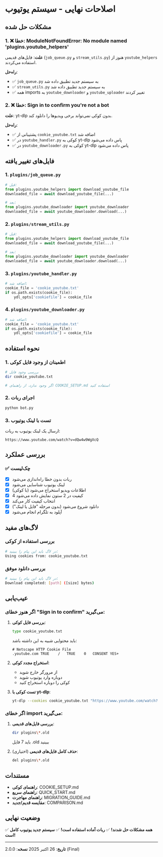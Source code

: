 # اصلاحات نهایی - سیستم یوتیوب

## مشکلات حل شده

### 1. ❌ خطا: ModuleNotFoundError: No module named 'plugins.youtube_helpers'

**علت**: فایل‌های قدیمی (`job_queue.py` و `stream_utils.py`) هنوز از `youtube_helpers` استفاده می‌کردند.

**راه‌حل**: 
- ✅ `job_queue.py` به سیستم جدید تطبیق داده شد
- ✅ `stream_utils.py` به سیستم جدید تطبیق داده شد
- ✅ همه imports به `youtube_downloader` و `youtube_uploader` تغییر کردند

### 2. ❌ خطا: Sign in to confirm you're not a bot

**علت**: yt-dlp بدون کوکی نمی‌تواند برخی ویدیوها را دانلود کند.

**راه‌حل**:
- ✅ پشتیبانی از `cookie_youtube.txt` اضافه شد
- ✅ در `youtube_handler.py` کوکی به yt-dlp پاس داده می‌شود
- ✅ در `youtube_downloader.py` کوکی به yt-dlp پاس داده می‌شود

## فایل‌های تغییر یافته

### 1. `plugins/job_queue.py`
```python
# قبل:
from plugins.youtube_helpers import download_youtube_file
downloaded_file = await download_youtube_file(...)

# بعد:
from plugins.youtube_downloader import youtube_downloader
downloaded_file = await youtube_downloader.download(...)
```

### 2. `plugins/stream_utils.py`
```python
# قبل:
from plugins.youtube_helpers import download_youtube_file
downloaded_file = await download_youtube_file(...)

# بعد:
from plugins.youtube_downloader import youtube_downloader
downloaded_file = await youtube_downloader.download(...)
```

### 3. `plugins/youtube_handler.py`
```python
# اضافه شد:
cookie_file = 'cookie_youtube.txt'
if os.path.exists(cookie_file):
    ydl_opts['cookiefile'] = cookie_file
```

### 4. `plugins/youtube_downloader.py`
```python
# اضافه شد:
cookie_file = 'cookie_youtube.txt'
if os.path.exists(cookie_file):
    ydl_opts['cookiefile'] = cookie_file
```

## نحوه استفاده

### 1. اطمینان از وجود فایل کوکی
```bash
# بررسی وجود فایل
dir cookie_youtube.txt

# اگر وجود ندارد، از راهنمای COOKIE_SETUP.md استفاده کنید
```

### 2. اجرای ربات
```bash
python bot.py
```

### 3. تست با لینک یوتیوب
ارسال یک لینک یوتیوب به ربات:
```
https://www.youtube.com/watch?v=dQw4w9WgXcQ
```

## بررسی عملکرد

### ✅ چک‌لیست
- [x] ربات بدون خطا راه‌اندازی می‌شود
- [x] لینک یوتیوب شناسایی می‌شود
- [x] اطلاعات ویدیو استخراج می‌شود (با کوکی)
- [x] 4 کیفیت در 2 ستون نمایش داده می‌شود
- [x] انتخاب کیفیت کار می‌کند
- [x] دانلود شروع می‌شود (بدون مرحله "فایل یا لینک")
- [x] آپلود به تلگرام انجام می‌شود

## لاگ‌های مفید

### بررسی استفاده از کوکی
```bash
# در لاگ باید این پیام را ببینید:
Using cookies from: cookie_youtube.txt
```

### بررسی دانلود موفق
```bash
# در لاگ باید این پیام را ببینید:
Download completed: [path] ([size] bytes)
```

## عیب‌یابی

### اگر هنوز خطای "Sign in to confirm" می‌گیرید:

1. **بررسی فایل کوکی**:
   ```bash
   type cookie_youtube.txt
   ```
   باید محتوایی شبیه به این داشته باشد:
   ```
   # Netscape HTTP Cookie File
   .youtube.com	TRUE	/	TRUE	0	CONSENT	YES+
   ```

2. **استخراج مجدد کوکی**:
   - از مرورگر خارج شوید
   - دوباره وارد یوتیوب شوید
   - کوکی را دوباره استخراج کنید

3. **تست کوکی با yt-dlp**:
   ```bash
   yt-dlp --cookies cookie_youtube.txt "https://www.youtube.com/watch?v=dQw4w9WgXcQ" --skip-download
   ```

### اگر خطای import می‌گیرید:

1. **بررسی فایل‌های قدیمی**:
   ```bash
   dir plugins\*.old
   ```
   باید 7 فایل .old ببینید

2. **حذف کامل فایل‌های قدیمی** (اختیاری):
   ```bash
   del plugins\*.old
   ```

## مستندات

- **راهنمای کوکی**: COOKIE_SETUP.md
- **راهنمای سریع**: QUICK_START.md
- **راهنمای مهاجرت**: MIGRATION_GUIDE.md
- **مقایسه قدیم/جدید**: COMPARISON.md

## وضعیت نهایی

✅ **همه مشکلات حل شدند!**
✅ **ربات آماده استفاده است!**
✅ **سیستم جدید یوتیوب کامل است!**

---

**تاریخ**: 26 اکتبر 2025
**نسخه**: 2.0.0 (Final)
